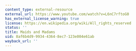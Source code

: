 ```yaml
---
content_type: external-resource
external_url: https://www.youtube.com/watch?v=L6nC7rftoG0
has_external_license_warning: true
license: https://en.wikipedia.org/wiki/All_rights_reserved
status: ''
title: Maids and Madams
uid: 8af6b4d9-9934-4364-8ec7-123e004e61ab
wayback_url: ''
---
```

